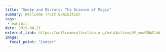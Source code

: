 ```yaml
---
title: "Smoke and Mirrors: The Science of Magic"
summary: Wellcome Trust Exhibition
tags:
 - exhibit
date: 2019-04-11
external_link: https://wellcomecollection.org/exhibitions/W_vuwBQAACoA_SY2
image:
  focal_point: "Center"
---
```

